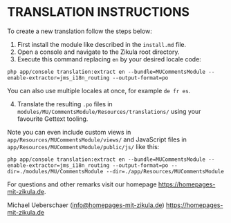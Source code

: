 # TRANSLATION INSTRUCTIONS

To create a new translation follow the steps below:

1. First install the module like described in the `install.md` file.
2. Open a console and navigate to the Zikula root directory.
3. Execute this command replacing `en` by your desired locale code:

`php app/console translation:extract en --bundle=MUCommentsModule --enable-extractor=jms_i18n_routing --output-format=po`

You can also use multiple locales at once, for example `de fr es`.

4. Translate the resulting `.po` files in `modules/MU/CommentsModule/Resources/translations/` using your favourite Gettext tooling.

Note you can even include custom views in `app/Resources/MUCommentsModule/views/` and JavaScript files in `app/Resources/MUCommentsModule/public/js/` like this:

`php app/console translation:extract en --bundle=MUCommentsModule --enable-extractor=jms_i18n_routing --output-format=po --dir=./modules/MU/CommentsModule --dir=./app/Resources/MUCommentsModule`

For questions and other remarks visit our homepage https://homepages-mit-zikula.de.

Michael Ueberschaer (info@homepages-mit-zikula.de)
https://homepages-mit-zikula.de
